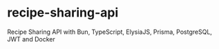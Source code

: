 # recipe-sharing-api
Recipe Sharing API with Bun, TypeScript, ElysiaJS, Prisma, PostgreSQL, JWT and Docker
